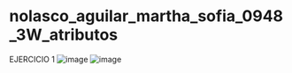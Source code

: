 # nolasco_aguilar_martha_sofia_0948_3W_atributos

EJERCICIO 1 
![image](https://github.com/user-attachments/assets/7da41c46-02d8-4f2f-9682-be84dbdfb78c)
![image](https://github.com/user-attachments/assets/e6a91bef-c10c-4e20-be11-19d735cf2b20)

